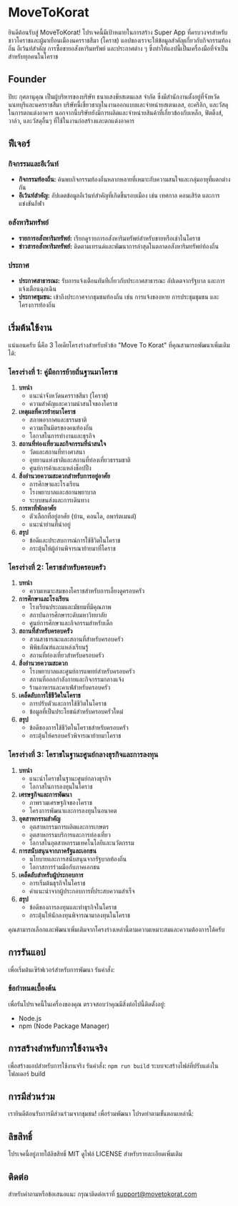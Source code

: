# MoveToKorat

ยินดีต้อนรับสู่ MoveToKorat! โปรเจคนี้มีเป้าหมายในการสร้าง Super App ที่ครบวงจรสำหรับชาวโคราชและผู้มาเยือนเมืองนครราชสีมา (โคราช) แอปของเราจะให้ข้อมูลสำคัญเกี่ยวกับกิจกรรมท้องถิ่น อีเว้นท์สำคัญ การซื้อขายอสังหาริมทรัพย์ และประกาศต่าง ๆ ซึ่งทำให้แอปนี้เป็นเครื่องมือที่จำเป็นสำหรับทุกคนในโคราช

## Founder

ปิยะ กุศลานุคุณ เป็นผู้บริหารของบริษัท ธนาแสงชัยสเตนเลส จำกัด ซึ่งมีสำนักงานตั้งอยู่ที่จังหวัดนนทบุรีและนครราชสีมา บริษัทนี้เชี่ยวชาญในงานออกแบบและจำหน่ายสเตนเลส, อะคริลิก, และวัสดุในการตกแต่งอาคาร นอกจากนี้บริษัทยังมีการผลิตและจำหน่ายสินค้าที่เกี่ยวข้องกับเหล็ก, ฟิตติ้งส์, วาล์ว, และวัสดุอื่นๆ ที่ใช้ในงานก่อสร้างและตกแต่งอาคาร

## ฟีเจอร์

### กิจกรรมและอีเว้นท์
- **กิจกรรมท้องถิ่น:** ค้นพบกิจกรรมท้องถิ่นหลากหลายที่เหมาะกับความสนใจและกลุ่มอายุที่แตกต่างกัน
- **อีเว้นท์สำคัญ:** อัปเดตข้อมูลอีเว้นท์สำคัญที่เกิดขึ้นรอบเมือง เช่น เทศกาล คอนเสิร์ต และการแข่งขันกีฬา

### อสังหาริมทรัพย์
- **รายการอสังหาริมทรัพย์:** เรียกดูรายการอสังหาริมทรัพย์สำหรับขายหรือเช่าในโคราช
- **ข่าวสารอสังหาริมทรัพย์:** ติดตามเทรนด์และพัฒนาการล่าสุดในตลาดอสังหาริมทรัพย์ท้องถิ่น

### ประกาศ
- **ประกาศสาธารณะ:** รับการแจ้งเตือนทันทีเกี่ยวกับประกาศสาธารณะ อัปเดตจากรัฐบาล และการแจ้งเตือนฉุกเฉิน
- **ประกาศชุมชน:** เข้าถึงประกาศจากชุมชนท้องถิ่น เช่น การแจ้งของหาย การประชุมชุมชน และโครงการท้องถิ่น

## เริ่มต้นใช้งาน

แน่นอนครับ นี่คือ 3 ไอเดียโครงร่างสำหรับหัวข้อ "Move To Korat" ที่คุณสามารถพัฒนาเพิ่มเติมได้:

### โครงร่างที่ 1: คู่มือการย้ายถิ่นฐานมาโคราช
1. **บทนำ**
    - แนะนำจังหวัดนครราชสีมา (โคราช)
    - ความสำคัญและความน่าสนใจของโคราช
2. **เหตุผลที่ควรย้ายมาโคราช**
    - สภาพอากาศและธรรมชาติ
    - ความเป็นมิตรของคนท้องถิ่น
    - โอกาสในการทำงานและธุรกิจ
3. **สถานที่ท่องเที่ยวและกิจกรรมที่น่าสนใจ**
    - วัดและสถานที่ทางศาสนา
    - อุทยานแห่งชาติและสถานที่ท่องเที่ยวธรรมชาติ
    - ศูนย์การค้าและแหล่งช็อปปิ้ง
4. **สิ่งอำนวยความสะดวกสำหรับการอยู่อาศัย**
    - การศึกษาและโรงเรียน
    - โรงพยาบาลและสถานพยาบาล
    - ระบบขนส่งและการเดินทาง
5. **การหาที่พักอาศัย**
    - ตัวเลือกที่อยู่อาศัย (บ้าน, คอนโด, อพาร์ตเมนต์)
    - แนะนำย่านที่น่าอยู่
6. **สรุป**
    - ข้อดีและประสบการณ์การใช้ชีวิตในโคราช
    - กระตุ้นให้ผู้อ่านพิจารณาย้ายมาที่โคราช

### โครงร่างที่ 2: โคราชสำหรับครอบครัว
1. **บทนำ**
    - ความเหมาะสมของโคราชสำหรับการเลี้ยงดูครอบครัว
2. **การศึกษาและโรงเรียน**
    - โรงเรียนประถมและมัธยมที่มีคุณภาพ
    - สถาบันการศึกษาระดับมหาวิทยาลัย
    - ศูนย์การศึกษาและกิจกรรมสำหรับเด็ก
3. **สถานที่สำหรับครอบครัว**
    - สวนสาธารณะและสถานที่สำหรับครอบครัว
    - พิพิธภัณฑ์และแหล่งเรียนรู้
    - สถานที่ท่องเที่ยวสำหรับครอบครัว
4. **สิ่งอำนวยความสะดวก**
    - โรงพยาบาลและศูนย์การแพทย์สำหรับครอบครัว
    - สถานที่ออกกำลังกายและกิจกรรมกลางแจ้ง
    - ร้านอาหารและคาเฟ่สำหรับครอบครัว
5. **เคล็ดลับการใช้ชีวิตในโคราช**
    - การปรับตัวและการใช้ชีวิตในโคราช
    - ข้อมูลที่เป็นประโยชน์สำหรับครอบครัวใหม่
6. **สรุป**
    - ข้อดีของการใช้ชีวิตในโคราชสำหรับครอบครัว
    - กระตุ้นให้ครอบครัวพิจารณาย้ายมาโคราช

### โครงร่างที่ 3: โคราชในฐานะศูนย์กลางธุรกิจและการลงทุน
1. **บทนำ**
    - แนะนำโคราชในฐานะศูนย์กลางธุรกิจ
    - โอกาสในการลงทุนในโคราช
2. **เศรษฐกิจและการพัฒนา**
    - ภาพรวมเศรษฐกิจของโคราช
    - โครงการพัฒนาและการลงทุนในอนาคต
3. **อุตสาหกรรมสำคัญ**
    - อุตสาหกรรมการผลิตและการเกษตร
    - อุตสาหกรรมบริการและการท่องเที่ยว
    - โอกาสในอุตสาหกรรมเทคโนโลยีและนวัตกรรม
4. **การสนับสนุนจากภาครัฐและเอกชน**
    - นโยบายและการสนับสนุนจากรัฐบาลท้องถิ่น
    - โอกาสการร่วมมือกับภาคเอกชน
5. **เคล็ดลับสำหรับผู้ประกอบการ**
    - การเริ่มต้นธุรกิจในโคราช
    - คำแนะนำจากผู้ประกอบการที่ประสบความสำเร็จ
6. **สรุป**
    - ข้อดีของการลงทุนและทำธุรกิจในโคราช
    - กระตุ้นให้นักลงทุนพิจารณามาลงทุนในโคราช

คุณสามารถเลือกและพัฒนาเพิ่มเติมจากโครงร่างเหล่านี้ตามความเหมาะสมและความต้องการได้ครับ

## การรันแอป
เพื่อเริ่มต้นเซิร์ฟเวอร์สำหรับการพัฒนา รันคำสั่ง:

### ข้อกำหนดเบื้องต้น
เพื่อรันโปรเจคนี้ในเครื่องของคุณ ตรวจสอบว่าคุณมีสิ่งต่อไปนี้ติดตั้งอยู่:
- Node.js
- npm (Node Package Manager)

## การสร้างสำหรับการใช้งานจริง
เพื่อสร้างแอปสำหรับการใช้งานจริง รันคำสั่ง:
```npm run build```
ระบบจะสร้างไฟล์ที่ปรับแต่งในโฟลเดอร์ build

## การมีส่วนร่วม
เรายินดีต้อนรับการมีส่วนร่วมจากชุมชน! เพื่อร่วมพัฒนา โปรดทำตามขั้นตอนเหล่านี้:

## ลิขสิทธิ์
โปรเจคนี้อยู่ภายใต้ลิขสิทธิ์ MIT ดูไฟล์ LICENSE สำหรับรายละเอียดเพิ่มเติม

## ติดต่อ
สำหรับคำถามหรือข้อเสนอแนะ กรุณาติดต่อเราที่ support@movetokorat.com